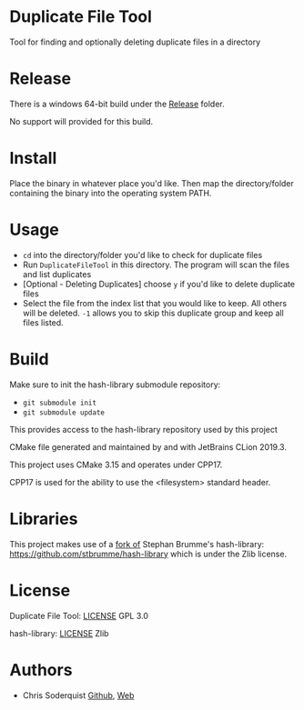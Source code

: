 # Duplicate File Tool
Tool for finding and optionally deleting duplicate files in a directory

# Release
There is a windows 64-bit build under the [Release](Release) folder.

No support will provided for this build.

# Install
Place the binary in whatever place you'd like. Then map the directory/folder containing the binary into the operating system PATH. 

# Usage
 - `cd` into the directory/folder you'd like to check for duplicate files
 - Run `DuplicateFileTool` in this directory. The program will scan the files and list duplicates
 - \[Optional - Deleting Duplicates\] choose `y` if you'd like to delete duplicate files
 - Select the file from the index list that you would like to keep. All others will be deleted. `-1` allows you to skip this duplicate group and keep all files listed. 

# Build
Make sure to init the hash-library submodule repository:

 - `git submodule init`
 - `git submodule update`

This provides access to the hash-library repository used by this project

CMake file generated and maintained by and with JetBrains CLion 2019.3.

This project uses CMake 3.15 and operates under CPP17.

CPP17 is used for the ability to use the \<filesystem\> standard header.

# Libraries
This project makes use of a [fork of](https://github.com/Dakkra/hash-library/)  Stephan Brumme's hash-library: https://github.com/stbrumme/hash-library which is under the Zlib license.

# License
Duplicate File Tool: [LICENSE](LICENSE) GPL 3.0

hash-library: [LICENSE](https://github.com/stbrumme/hash-library/blob/master/LICENSE) Zlib

# Authors
 - Chris Soderquist [Github](https://github.com/Dakkra), [Web](http://dakkra.com)
